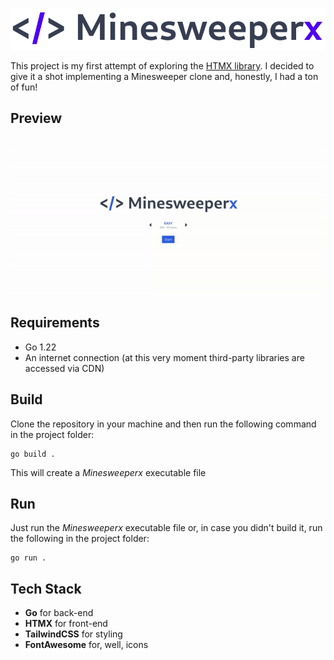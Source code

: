 ![MinesweeperX](static/minesweeperx_logo.png)

This project is my first attempt of exploring the [HTMX library](https://htmx.org/).
I decided to give it a shot implementing a Minesweeper clone and, honestly, I had a ton of fun!

## Preview

![MinesweeperX preview](static/minesweeperx.gif)

## Requirements

- Go 1.22
- An internet connection (at this very moment third-party libraries are accessed via CDN)

## Build

Clone the repository in your machine and then run the following command in the project folder:

```
go build .
```

This will create a _Minesweeperx_ executable file

## Run

Just run the _Minesweeperx_ executable file or, in case you didn't build it,
run the following in the project folder:

```
go run .
```

## Tech Stack

- **Go** for back-end
- **HTMX** for front-end
- **TailwindCSS** for styling
- **FontAwesome** for, well, icons
